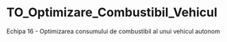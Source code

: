 # TO_Optimizare_Combustibil_Vehicul
Echipa 16 - Optimizarea consumului de combustibil al unui vehicul autonom
